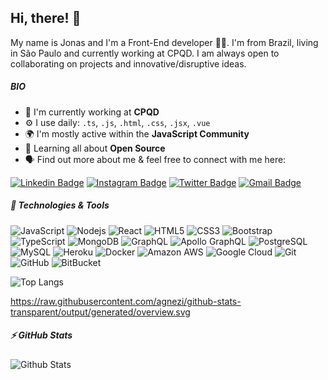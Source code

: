## Hi, there! 👋

My name is Jonas and I'm a Front-End developer :man_technologist:. I'm from Brazil, living in São Paulo and currently working at CPQD. I am always open to collaborating on projects and innovative/disruptive ideas. 


##### BIO

- 🏢 I'm currently working at **CPQD**
- ⚙️ I use daily: `.ts`, `.js`, `.html`, `.css`, `.jsx`, `.vue`
- 🌍 I'm mostly active within the **JavaScript Community**
- 🌱 Learning all about **Open Source**
- 🗣️ Find out more about me & feel free to connect with me here:

[![Linkedin Badge](https://img.shields.io/badge/-LinkedIn-blue?style=flat-square&logo=Linkedin&logoColor=white&link=https://www.linkedin.com/in/jonas-agnezi/)](https://www.linkedin.com/in/jonas-agnezi/)
[![Instagram Badge](https://img.shields.io/badge/-agnezi.io-purple?style=flat-square&logo=instagram&logoColor=white&link=https://www.instagram.com/agnezi.io/)](https://www.instagram.com/agnezi.io/)
[![Twitter Badge](https://img.shields.io/badge/-agnezi_io-blue?style=flat-square&logo=twitter&logoColor=white&link=https://twitter.com/agnezi_io)](https://twitter.com/agnezi_io)
[![Gmail Badge](https://img.shields.io/badge/-jonas.agnezi@gmail.com-c14438?style=flat-square&logo=Gmail&logoColor=white&link=mailto:jonas.agnezi@gmail.com)](mailto:jonas.agnezi@gmail.com)

##### 🔧 Technologies & Tools

![JavaScript](https://img.shields.io/badge/-JavaScript-black?style=flat-square&logo=javascript)
![Nodejs](https://img.shields.io/badge/-Nodejs-black?style=flat-square&logo=Node.js)
![React](https://img.shields.io/badge/-React-black?style=flat-square&logo=react)
![HTML5](https://img.shields.io/badge/-HTML5-E34F26?style=flat-square&logo=html5&logoColor=white)
![CSS3](https://img.shields.io/badge/-CSS3-1572B6?style=flat-square&logo=css3)
![Bootstrap](https://img.shields.io/badge/-Bootstrap-563D7C?style=flat-square&logo=bootstrap)
![TypeScript](https://img.shields.io/badge/-TypeScript-007ACC?style=flat-square&logo=typescript)
![MongoDB](https://img.shields.io/badge/-MongoDB-black?style=flat-square&logo=mongodb)
![GraphQL](https://img.shields.io/badge/-GraphQL-E10098?style=flat-square&logo=graphql)
![Apollo GraphQL](https://img.shields.io/badge/-Apollo%20GraphQL-311C87?style=flat-square&logo=apollo-graphql)
![PostgreSQL](https://img.shields.io/badge/-PostgreSQL-336791?style=flat-square&logo=postgresql)
![MySQL](https://img.shields.io/badge/-MySQL-black?style=flat-square&logo=mysql)
![Heroku](https://img.shields.io/badge/-Heroku-430098?style=flat-square&logo=heroku)
![Docker](https://img.shields.io/badge/-Docker-black?style=flat-square&logo=docker)
![Amazon AWS](https://img.shields.io/badge/Amazon%20AWS-232F3E?style=flat-square&logo=amazon-aws)
![Google Cloud](https://img.shields.io/badge/Google%20Cloud-black?style=flat-square&logo=google-cloud)
![Git](https://img.shields.io/badge/-Git-black?style=flat-square&logo=git)
![GitHub](https://img.shields.io/badge/-GitHub-181717?style=flat-square&logo=github)
![BitBucket](https://img.shields.io/badge/-BitBucket-darkblue?style=flat-square&logo=bitbucket)

![Top Langs](https://github-readme-stats.vercel.app/api/top-langs/?username=agnezi&hide=TeX&layout=compact)

https://raw.githubusercontent.com/agnezi/github-stats-transparent/output/generated/overview.svg

##### ⚡ GitHub Stats

![Github Stats](https://github-readme-stats.vercel.app/api?username=agnezi&count_private=true&show_icons=true&include_all_commits=true)
